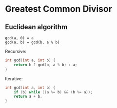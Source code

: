 # Greatest Common Divisor

## Euclidean algorithm

```
gcd(a, 0) = a
gcd(a, b) = gcd(b, a % b)
```

Recursive:
```cpp
int gcd(int a, int b) {
    return b ? gcd(b, a % b) : a;
}
```

Iterative:
```cpp
int gcd(int a, int b) {
    if (b) while ((a %= b) && (b %= a));
    return a + b;
}
```